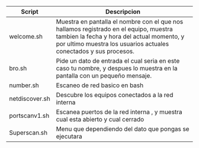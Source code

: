 |    Script       |      Descripcion                 |
|-----------------|----------------------------------|
| welcome.sh      | Muestra en pantalla el nombre con el que nos hallamos registrado en el equipo, muestra tambien la fecha y hora del actual momento, y por ultimo muestra los usuarios actuales conectados y sus procesos. |
| bro.sh          | Pide un dato de entrada el cual seria en este caso tu nombre, y despues lo muestra en la pantalla con un pequeño mensaje. |
| number.sh       | Escaneo de red basico en bash |
| netdiscover.sh  | Descubre los equipos conectados a la red interna |
| portscanv1.sh   | Escanea puertos de la red interna , y muestra cual esta abierto y cual cerrado |
| Superscan.sh    | Menu que dependiendo del dato que pongas se ejecutara |
